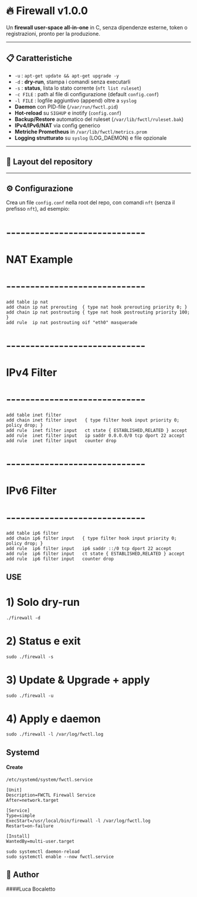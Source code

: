 # 🔥 Firewall v1.0.0

Un **firewall user-space all-in-one** in C, senza dipendenze esterne, token o registrazioni, pronto per la produzione.

---

## 📋 Caratteristiche

- `-u` : `apt-get update && apt-get upgrade -y`  
- `-d` : **dry-run**, stampa i comandi senza executarli  
- `-s` : **status**, lista lo stato corrente (`nft list ruleset`)  
- `-c FILE` : path al file di configurazione (default `config.conf`)  
- `-l FILE` : logfile aggiuntivo (append) oltre a `syslog`  
- **Daemon** con PID-file (`/var/run/fwctl.pid`)  
- **Hot-reload** su `SIGHUP` e inotify (`config.conf`)  
- **Backup/Restore** automatico del ruleset (`/var/lib/fwctl/ruleset.bak`)  
- **IPv4/IPv6/NAT** via config generico  
- **Metriche Prometheus** in `/var/lib/fwctl/metrics.prom`  
- **Logging strutturato** su `syslog` (LOG_DAEMON) e file opzionale  

---

## 📂 Layout del repository


---

## ⚙️  Configurazione

Crea un file `config.conf` nella root del repo, con comandi `nft` (senza il prefisso `nft`), ad esempio:

# -----------------------------
# NAT Example
# -----------------------------
    add table ip nat
    add chain ip nat prerouting  { type nat hook prerouting priority 0; }
    add chain ip nat postrouting { type nat hook postrouting priority 100; }
    add rule  ip nat postrouting oif "eth0" masquerade

# -----------------------------
# IPv4 Filter
# -----------------------------
    add table inet filter
    add chain inet filter input   { type filter hook input priority 0; policy drop; }
    add rule  inet filter input   ct state { ESTABLISHED,RELATED } accept
    add rule  inet filter input   ip saddr 0.0.0.0/0 tcp dport 22 accept
    add rule  inet filter input   counter drop

# -----------------------------
# IPv6 Filter
# -----------------------------
    add table ip6 filter
    add chain ip6 filter input   { type filter hook input priority 0; policy drop; }
    add rule  ip6 filter input   ip6 saddr ::/0 tcp dport 22 accept
    add rule  ip6 filter input   ct state { ESTABLISHED,RELATED } accept
    add rule  ip6 filter input   counter drop

## USE

# 1) Solo dry-run
    ./firewall -d

# 2) Status e exit
    sudo ./firewall -s

# 3) Update & Upgrade + apply
    sudo ./firewall -u

# 4) Apply e daemon
    sudo ./firewall -l /var/log/fwctl.log

## Systemd
#### Create 

    /etc/systemd/system/fwctl.service

    [Unit]
    Description=FWCTL Firewall Service
    After=network.target

    [Service]
    Type=simple
    ExecStart=/usr/local/bin/firewall -l /var/log/fwctl.log
    Restart=on-failure

    [Install]
    WantedBy=multi-user.target

    sudo systemctl daemon-reload
    sudo systemctl enable --now fwctl.service

## 👤 Author
####Luca Bocaletto 
